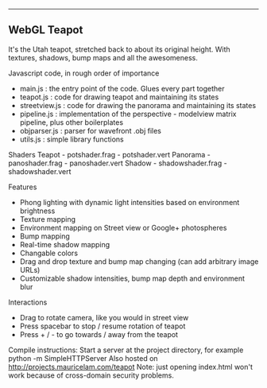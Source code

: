 --------------------------
WebGL Teapot
--------------------------

It's the Utah teapot, stretched back to about its original height. With textures, shadows, bump maps and all the awesomeness. 

Javascript code, in rough order of importance
- main.js : the entry point of the code. Glues every part together
- teapot.js : code for drawing teapot and maintaining its states
- streetview.js : code for drawing the panorama and maintaining its states
- pipeline.js : implementation of the perspective - modelview matrix pipeline, plus other boilerplates
- objparser.js : parser for wavefront .obj files
- utils.js : simple library functions

Shaders
Teapot      - potshader.frag
            - potshader.vert
Panorama    - panoshader.frag
            - panoshader.vert
Shadow      - shadowshader.frag
            - shadowshader.vert

Features
- Phong lighting with dynamic light intensities based on environment brightness
- Texture mapping
- Environment mapping on Street view or Google+ photospheres
- Bump mapping
- Real-time shadow mapping
- Changable colors
- Drag and drop texture and bump map changing (can add arbitrary image URLs)
- Customizable shadow intensities, bump map depth and environment blur

Interactions
- Drag to rotate camera, like you would in street view
- Press spacebar to stop / resume rotation of teapot
- Press + / - to go towards / away from the teapot

Compile instructions: Start a server at the project directory, for example
                        python -m SimpleHTTPServer
        Also hosted on http://projects.mauricelam.com/teapot
Note: just opening index.html won't work because of cross-domain security problems.

